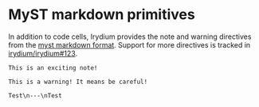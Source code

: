 # MyST markdown primitives

In addition to code cells, Irydium provides the note and warning directives from the [myst markdown format].
Support for more directives is tracked in [irydium/irydium#123].

```{note}
This is an exciting note!
```

```{warning}
This is a warning! It means be careful!
```

```{panels}
Test\n---\nTest
```
[myst markdown format]: https://myst-parser.readthedocs.io/en/latest/index.html
[irydium/irydium#123]: https://github.com/irydium/irydium/issues/123
